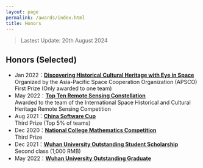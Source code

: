 ```yaml
---
layout: page
permalink: /awards/index.html
title: Honors
---
```


> Lastest Update: 20th August 2024

## Honors (Selected)

- Jan 2022：[**Discovering Historical Cultural Heritage with Eye in Space**](https://101sorel.github.io//images/spaceeye.JPG) <br>Organized by the Asia-Pacific Space Cooperation Organization (APSCO)<br>First Prize (Only awarded to one team)
- May 2022：[**Top Ten Remote Sensing Constellation**](https://101sorel.github.io//images/top10.JPG) <br>Awarded to the team of the International Space Historical and Cultural Heritage Remote 
Sensing Competition
- Aug 2021：[**China Software Cup**](https://101sorel.github.io//images/softcup.JPG) <br>Third Prize (Top 5% of teams)
- Dec 2020：[**National College Mathematics Competition**](https://101sorel.github.io//images/math.JPG) <br> Third Prize
- Dec 2021：[**Wuhan University Outstanding Student Scholarship**](https://101sorel.github.io//images/scholarship.JPG) <br> Second class (1,000 RMB)
- May 2022：[**Wuhan University Outstanding Graduate**](https://101sorel.github.io//images/graduates.JPG)

